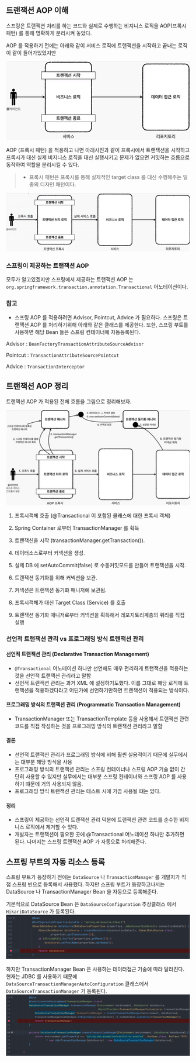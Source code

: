 ## 트랜잭션 AOP 이해

스프링은 트랜잭션 처리를 하는 코드와 실제로 수행하는 비지니스 로직을 AOP(프록시 패턴) 를 통해 명확하게
분리시켜 놓았다.

AOP 를 적용하기 전에는 아래와 같이 서비스 로직에 트랜잭션을 시작하고 끝내는 로직이 같이 들어가있었지만

![img_8.png](img_8.png)

AOP (프록시 패턴) 을 적용하고 나면 아래사진과 같이
프록시에서 트랜잭션을 시작하고 프록시가 대신 실제 비지니스 로직을 대신 실행시키고 문제가 없으면 커밋하는
흐름으로 동작하여 역할을 분리시킬 수 있다.

> * 프록시 패턴은 프록시를 통해 실제적인 target class 를 대신 수행해주는 일종의 디자인 패턴이다.

![img_7.png](img_7.png)

### 스프링이 제공하는 트랜잭션 AOP

모두가 알고있겠지만 스프링에서 제공하는 트랜잭션 AOP 는 `org.springframework.transaction.annotation.Transactional` 어노테이션이다.

### 참고

- 스프링 AOP 를 적용하려면 Advisor, Pointcut, Advice 가 필요하다. 스프링은 트랜잭션 AOP 를 처리하기위해
아래와 같은 클래스를 제공한다. 또한, 스프링 부트를 사용하면 해당 Bean 들은 스프링 컨테이너에 자동등록된다.

Advisor : `BeanFactoryTransactionAttributeSourceAdvisor`

Pointcut : `TransactionAttributeSourcePointcut`

Advice : `TransactionInterceptor`

## 트랜잭션 AOP 정리

트랜잭션 AOP 가 적용된 전체 흐름을 그림으로 정리해보자.

![img_9.png](img_9.png)

1. 프록시객체 호출 (@Transactional 이 포함된 클래스에 대한 프록시 객체)
2. Spring Container 로부터 TransactionManager 를 획득

3. 트랜잭션을 시작 (transactionManager.getTransaction()).
4. 데이터소스로부터 커넥션을 생성.
5. 실제 DB 에 setAutoCommit(false) 로 수동커밋모드를 만들어 트랜잭션을 시작.
6. 트랜잭션 동기화를 위해 커넥션을 보관.
7. 커넥션은 트랜잭션 동기화 매니저에 보관됨.

8. 프록시객체가 대신 Target Class (Service) 를 호출
9. 트랜잭션 동기화 매니저로부터 커넥션을 획득해서 레포지토리계층의 쿼리를 직접 실행

### 선언적 트랜잭션 관리 vs 프로그래밍 방식 트랜잭션 관리

#### 선언적 트랜잭션 관리 (Declarative Transaction Management)

- `@Transactional` 어노테이션 하나만 선언해도 매우 편리하게 트랜잭션을 적용하는 것을 선언적 트랜잭션 관리라고 말함
- 선언적 트랜잭션 관리는 과거 XML 에 설정하기도했다. 이름 그대로 해당 로직에 트랜잭션을 적용하겠다라고 어딘가에 선언하기만하면 트랜잭션이 적용되는 방식이다.

#### 프로그래밍 방식의 트랜잭션 관리 (Programmatic Transaction Management)

- TransactionManager 또는 TransactionTemplate  등을 사용해서 트랜잭션 관련 코드를 직접 작성하는 것을 프로그래밍 방식의 트랜잭션 관리라고 말함

#### 결론

- 선언적 트랜잭션 관리가 프로그래밍 방식에 비해 훨씬 실용적이기 때문에 실무에서는 대부분 해당 방식을 사용
- 프로그래밍 방식의 트랜잭션 관리는 스프링 컨테이너나 스프링 AOP 기술 없이 간단히 사용할 수 있지만 실무에서는 대부분 스프링 컨테이너와 스프링 AOP 를 사용하기 떄문에 거의 사용되지 않음.
- 프로그래밍 방식 트랜잭션 관리는 테스트 시에 가끔 사용될 떄는 있다.

#### 정리

- 스프링이 제공하는 선언적 트랜잭션 관리 덕분에 트랜잭션 관련 코드를 순수한 비지니스 로직에서 제거할 수 있다.
- 개발자는 트랜잭션이 필요한 곳에 @Transactional 어노테이션 하나만 추가하면 된다. 나머지는 스프링 트랜잭션 AOP 가 자동으로 처리해준다.

## 스프링 부트의 자동 리소스 등록

스프링 부트가 등장하기 전에는 `DataSource` 나 `TransactionManager` 를 개발자가 직접 스프링 빈으로 등록해서 사용했다.
하지만 스프링 부트가 등장하고나서는 DataSource 나 TransactionManager Bean 을 자동으로 등록해준다.

기본적으로 DataSource Bean 은 `DataSourceConfiguration` 추상클래스 에서 `HikariDataSource` 가 등록된다.
![img_10.png](img_10.png)

하지만 TransactionManager Bean 은 사용하는 데이터접근 기술에 따라 달라진다.
현재는 JDBC 를 사용하기 때문에 `DataSourceTransactionManagerAutoConfiguration` 클래스에서 `DataSourceTransactionManager` 가 등록된다.
![img_11.png](img_11.png)




